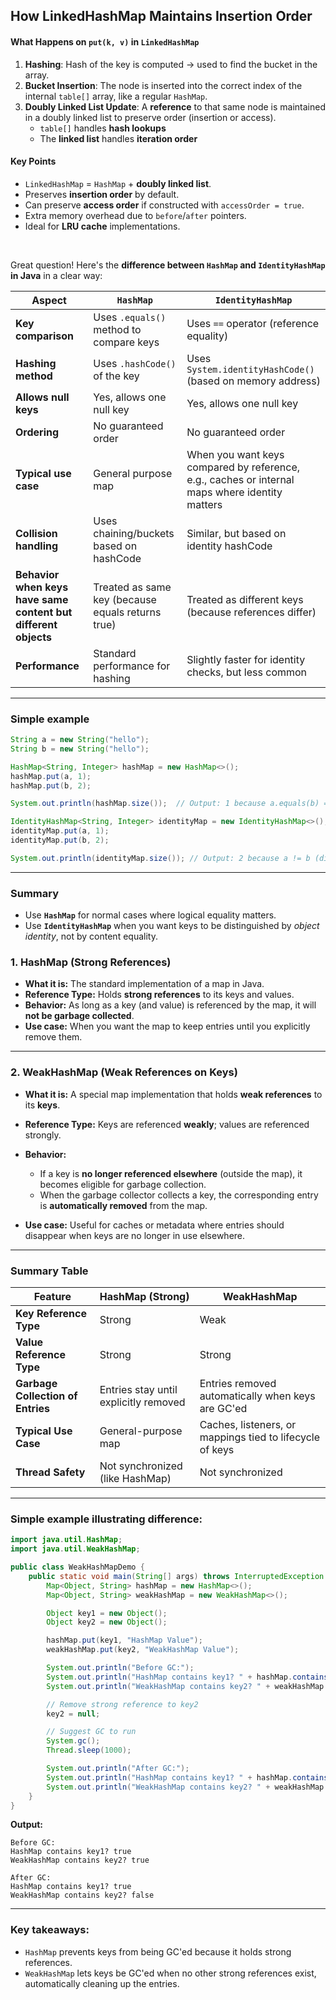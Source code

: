 ## How LinkedHashMap Maintains Insertion Order

#### What Happens on `put(k, v)` in `LinkedHashMap`
1. **Hashing**: Hash of the key is computed → used to find the bucket in the array.
2. **Bucket Insertion**: The node is inserted into the correct index of the internal `table[]` array, like a regular `HashMap`.
3. **Doubly Linked List Update**: A **reference** to that same node is maintained in a doubly linked list to preserve order (insertion or access).
    - `table[]` handles **hash lookups**
    - The **linked list** handles **iteration order**


#### Key Points

* `LinkedHashMap` = `HashMap` + **doubly linked list**.
* Preserves **insertion order** by default.
* Can preserve **access order** if constructed with `accessOrder = true`.
* Extra memory overhead due to `before`/`after` pointers.
* Ideal for **LRU cache** implementations.

<br/>

Great question! Here's the **difference between `HashMap` and `IdentityHashMap` in Java** in a clear way:

| Aspect                                                         | `HashMap`                                         | `IdentityHashMap`                                                                              |
| -------------------------------------------------------------- | ------------------------------------------------- | ---------------------------------------------------------------------------------------------- |
| **Key comparison**                                             | Uses `.equals()` method to compare keys           | Uses `==` operator (reference equality)                                                        |
| **Hashing method**                                             | Uses `.hashCode()` of the key                     | Uses `System.identityHashCode()` (based on memory address)                                     |
| **Allows null keys**                                           | Yes, allows one null key                          | Yes, allows one null key                                                                       |
| **Ordering**                                                   | No guaranteed order                               | No guaranteed order                                                                            |
| **Typical use case**                                           | General purpose map                               | When you want keys compared by reference, e.g., caches or internal maps where identity matters |
| **Collision handling**                                         | Uses chaining/buckets based on hashCode           | Similar, but based on identity hashCode                                                        |
| **Behavior when keys have same content but different objects** | Treated as same key (because equals returns true) | Treated as different keys (because references differ)                                          |
| **Performance**                                                | Standard performance for hashing                  | Slightly faster for identity checks, but less common                                           |

---

### Simple example

```java
String a = new String("hello");
String b = new String("hello");

HashMap<String, Integer> hashMap = new HashMap<>();
hashMap.put(a, 1);
hashMap.put(b, 2);

System.out.println(hashMap.size());  // Output: 1 because a.equals(b) == true

IdentityHashMap<String, Integer> identityMap = new IdentityHashMap<>();
identityMap.put(a, 1);
identityMap.put(b, 2);

System.out.println(identityMap.size()); // Output: 2 because a != b (different references)
```

---

### Summary

* Use **`HashMap`** for normal cases where logical equality matters.
* Use **`IdentityHashMap`** when you want keys to be distinguished by *object identity*, not by content equality.




### 1. **HashMap (Strong References)**

* **What it is:** The standard implementation of a map in Java.
* **Reference Type:** Holds **strong references** to its keys and values.
* **Behavior:** As long as a key (and value) is referenced by the map, it will **not be garbage collected**.
* **Use case:** When you want the map to keep entries until you explicitly remove them.

---

### 2. **WeakHashMap (Weak References on Keys)**

* **What it is:** A special map implementation that holds **weak references** to its **keys**.
* **Reference Type:** Keys are referenced **weakly**; values are referenced strongly.
* **Behavior:**

  * If a key is **no longer referenced elsewhere** (outside the map), it becomes eligible for garbage collection.
  * When the garbage collector collects a key, the corresponding entry is **automatically removed** from the map.
* **Use case:** Useful for caches or metadata where entries should disappear when keys are no longer in use elsewhere.

---

### Summary Table

| Feature                           | HashMap (Strong)                      | WeakHashMap                                              |
| --------------------------------- | ------------------------------------- | -------------------------------------------------------- |
| **Key Reference Type**            | Strong                                | Weak                                                     |
| **Value Reference Type**          | Strong                                | Strong                                                   |
| **Garbage Collection of Entries** | Entries stay until explicitly removed | Entries removed automatically when keys are GC'ed        |
| **Typical Use Case**              | General-purpose map                   | Caches, listeners, or mappings tied to lifecycle of keys |
| **Thread Safety**                 | Not synchronized (like HashMap)       | Not synchronized                                         |

---

### Simple example illustrating difference:

```java
import java.util.HashMap;
import java.util.WeakHashMap;

public class WeakHashMapDemo {
    public static void main(String[] args) throws InterruptedException {
        Map<Object, String> hashMap = new HashMap<>();
        Map<Object, String> weakHashMap = new WeakHashMap<>();

        Object key1 = new Object();
        Object key2 = new Object();

        hashMap.put(key1, "HashMap Value");
        weakHashMap.put(key2, "WeakHashMap Value");

        System.out.println("Before GC:");
        System.out.println("HashMap contains key1? " + hashMap.containsKey(key1));       // true
        System.out.println("WeakHashMap contains key2? " + weakHashMap.containsKey(key2)); // true

        // Remove strong reference to key2
        key2 = null;

        // Suggest GC to run
        System.gc();
        Thread.sleep(1000);

        System.out.println("After GC:");
        System.out.println("HashMap contains key1? " + hashMap.containsKey(key1));       // true
        System.out.println("WeakHashMap contains key2? " + weakHashMap.containsKey(key2)); // false (key2 is GC'ed)
    }
}
```

**Output:**

```
Before GC:
HashMap contains key1? true
WeakHashMap contains key2? true

After GC:
HashMap contains key1? true
WeakHashMap contains key2? false
```

---

### Key takeaways:

* `HashMap` prevents keys from being GC'ed because it holds strong references.
* `WeakHashMap` lets keys be GC'ed when no other strong references exist, automatically cleaning up the entries.

